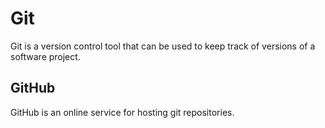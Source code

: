 # Git



Git is a version control tool that can be used to keep track of versions of a software project.



## GitHub



GitHub is an online service for hosting git repositories.